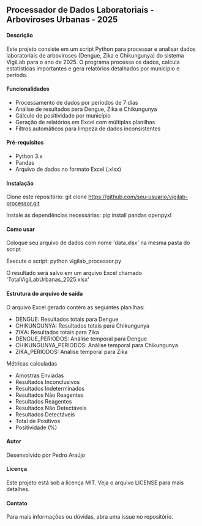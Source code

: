 ## Processador de Dados Laboratoriais - Arboviroses Urbanas - 2025

#### Descrição

Este projeto consiste em um script Python para processar e analisar dados laboratoriais de arboviroses (Dengue, Zika e Chikungunya) do sistema VigiLab para o ano de 2025. O programa processa os dados, calcula estatísticas importantes e gera relatórios detalhados por município e período.

#### Funcionalidades

- Processamento de dados por períodos de 7 dias
- Análise de resultados para Dengue, Zika e Chikungunya
- Cálculo de positividade por município
- Geração de relatórios em Excel com múltiplas planilhas
- Filtros automáticos para limpeza de dados inconsistentes

#### Pré-requisitos

- Python 3.x
- Pandas
- Arquivo de dados no formato Excel (.xlsx)

#### Instalação

Clone este repositório: git clone https://github.com/seu-usuario/vigilab-processor.git

Instale as dependências necessárias: pip install pandas openpyxl

#### Como usar

Coloque seu arquivo de dados com nome 'data.xlsx' na mesma pasta do script

Execute o script: python vigilab_processor.py

O resultado será salvo em um arquivo Excel chamado 'TotalVigiLabUrbanas_2025.xlsx'

#### Estrutura do arquivo de saída

O arquivo Excel gerado contém as seguintes planilhas:
  - DENGUE: Resultados totais para Dengue
  - CHIKUNGUNYA: Resultados totais para Chikungunya
  - ZIKA: Resultados totais para Zika
  - DENGUE_PERIODOS: Análise temporal para Dengue
  - CHIKUNGUNYA_PERIODOS: Análise temporal para Chikungunya
  - ZIKA_PERIODOS: Análise temporal para Zika

Métricas calculadas
  - Amostras Enviadas
  - Resultados Inconclusivos
  - Resultados Indeterminados
  - Resultados Não Reagentes
  - Resultados Reagentes
  - Resultados Não Detectáveis
  - Resultados Detectáveis
  - Total de Positivos
  - Positividade (%)

#### Autor
Desenvolvido por Pedro Araújo

#### Licença
Este projeto está sob a licença MIT. Veja o arquivo LICENSE para mais detalhes.

#### Contato
Para mais informações ou dúvidas, abra uma issue no repositório.
